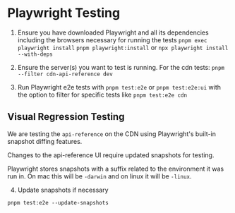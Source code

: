 # Playwright Testing

1. Ensure you have downloaded Playwright and all its dependencies including the browsers necessary for running the tests
   `pnpm exec playwright install`
   `pnpm playwright:install` or `npx playwright install --with-deps`

2. Ensure the server(s) you want to test is running. For the cdn tests:
   `pnpm --filter cdn-api-reference dev`

3. Run Playwright e2e tests with `pnpm test:e2e` or `pnpm test:e2e:ui` with the option to filter for specific tests like `pnpm test:e2e cdn`

## Visual Regression Testing

We are testing the `api-reference` on the CDN using Playwright's built-in snapshot diffing features.

Changes to the api-reference UI require updated snapshots for testing.

Playwright stores snapshots with a suffix related to the environment it was run in. On mac this will be `-darwin` and on linux it will be `-linux`.

4. Update snapshots if necessary

```
pnpm test:e2e --update-snapshots
```
